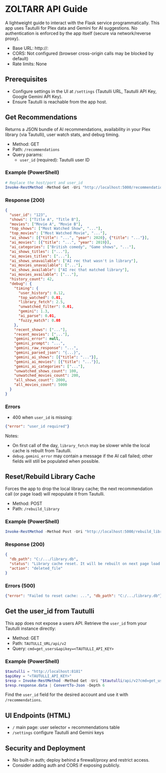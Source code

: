 # ZOLTARR API Guide

A lightweight guide to interact with the Flask service programmatically. This app uses Tautulli for Plex data and Gemini for AI suggestions. No authentication is enforced by the app itself (secure via network/reverse proxy).

- Base URL: http://<host>:<port>
- CORS: Not configured (browser cross-origin calls may be blocked by default)
- Rate limits: None

## Prerequisites
- Configure settings in the UI at `/settings` (Tautulli URL, Tautulli API Key, Google Gemini API Key).
- Ensure Tautulli is reachable from the app host.

## Get Recommendations
Returns a JSON bundle of AI recommendations, availability in your Plex library (via Tautulli), user watch stats, and debug timing.

- Method: GET
- Path: `/recommendations`
- Query params:
  - `user_id` (required): Tautulli user ID

### Example (PowerShell)
```powershell
# Replace the host/port and user_id
Invoke-RestMethod -Method Get -Uri "http://localhost:5000/recommendations?user_id=123" | ConvertTo-Json -Depth 6
```

### Response (200)
```json
{
  "user_id": "123",
  "shows": ["Title A", "Title B"],
  "movies": ["Movie A", "Movie B"],
  "top_shows": ["Most Watched Show", "..."],
  "top_movies": ["Most Watched Movie", "..."],
  "ai_shows": [{"title": "...", "year": 2020}, {"title": "..."}],
  "ai_movies": [{"title": "...", "year": 2019}],
  "ai_categories": ["British comedy", "Game shows", "..."],
  "ai_shows_titles": ["..."],
  "ai_movies_titles": ["..."],
  "ai_shows_unavailable": ["AI rec that wasn't in library"],
  "ai_movies_unavailable": ["..."],
  "ai_shows_available": ["AI rec that matched library"],
  "ai_movies_available": ["..."],
  "history_count": 42,
  "debug": {
    "timing": {
      "user_history": 0.12,
      "top_watched": 0.01,
      "library_fetch": 2.5,
      "unwatched_filter": 0.01,
      "gemini": 1.3,
      "ai_parse": 0.01,
      "fuzzy_match": 0.08
    },
    "recent_shows": ["..."],
    "recent_movies": ["..."],
    "gemini_error": null,
    "gemini_prompt": "...",
    "gemini_raw_response": "...",
    "gemini_parsed_json": "{...}",
    "gemini_ai_shows": [{"title": "..."}],
    "gemini_ai_movies": [{"title": "..."}],
    "gemini_ai_categories": ["..."],
    "unwatched_shows_count": 100,
    "unwatched_movies_count": 200,
    "all_shows_count": 2000,
    "all_movies_count": 5000
  }
}
```

### Errors
- 400 when `user_id` is missing:
```json
{"error": "user_id required"}
```

Notes:
- On first call of the day, `library_fetch` may be slower while the local cache is rebuilt from Tautulli.
- `debug.gemini_error` may contain a message if the AI call failed; other fields will still be populated when possible.

## Reset/Rebuild Library Cache
Forces the app to drop the local library cache; the next recommendation call (or page load) will repopulate it from Tautulli.

- Method: POST
- Path: `/rebuild_library`

### Example (PowerShell)
```powershell
Invoke-RestMethod -Method Post -Uri "http://localhost:5000/rebuild_library" | ConvertTo-Json -Depth 6
```

### Response (200)
```json
{
  "db_path": "C:/.../library.db",
  "status": "Library cache reset. It will be rebuilt on next page load.",
  "action": "deleted_file"
}
```

### Errors (500)
```json
{"error": "Failed to reset cache: ...", "db_path": "C:/.../library.db"}
```

## Get the user_id from Tautulli
This app does not expose a users API. Retrieve the `user_id` from your Tautulli instance directly:

- Method: GET
- Path: `TAUTULLI_URL/api/v2`
- Query: `cmd=get_users&apikey=<TAUTULLI_API_KEY>`

### Example (PowerShell)
```powershell
$tautulli = "http://localhost:8181"
$apiKey = "<TAUTULLI_API_KEY>"
$resp = Invoke-RestMethod -Method Get -Uri "$tautulli/api/v2?cmd=get_users&apikey=$apiKey"
$resp.response.data | ConvertTo-Json -Depth 6
```

Find the `user_id` field for the desired account and use it with `/recommendations`.

## UI Endpoints (HTML)
- `/` main page: user selector + recommendations table
- `/settings` configure Tautulli and Gemini keys

## Security and Deployment
- No built-in auth; deploy behind a firewall/proxy and restrict access.
- Consider adding auth and CORS if exposing publicly.
